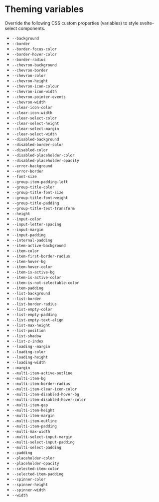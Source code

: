 # Theming variables

Override the following CSS custom properties (variables) to style svelte-select components.

<!-- List start -->
- `--background`
- `--border`
- `--border-focus-color`
- `--border-hover-color`
- `--border-radius`
- `--chevron-background`
- `--chevron-border`
- `--chevron-color`
- `--chevron-height`
- `--chevron-icon-colour`
- `--chevron-icon-width`
- `--chevron-pointer-events`
- `--chevron-width`
- `--clear-icon-color`
- `--clear-icon-width`
- `--clear-select-color`
- `--clear-select-height`
- `--clear-select-margin`
- `--clear-select-width`
- `--disabled-background`
- `--disabled-border-color`
- `--disabled-color`
- `--disabled-placeholder-color`
- `--disabled-placeholder-opacity`
- `--error-background`
- `--error-border`
- `--font-size`
- `--group-item-padding-left`
- `--group-title-color`
- `--group-title-font-size`
- `--group-title-font-weight`
- `--group-title-padding`
- `--group-title-text-transform`
- `--height`
- `--input-color`
- `--input-letter-spacing`
- `--input-margin`
- `--input-padding`
- `--internal-padding`
- `--item-active-background`
- `--item-color`
- `--item-first-border-radius`
- `--item-hover-bg`
- `--item-hover-color`
- `--item-is-active-bg`
- `--item-is-active-color`
- `--item-is-not-selectable-color`
- `--item-padding`
- `--list-background`
- `--list-border`
- `--list-border-radius`
- `--list-empty-color`
- `--list-empty-padding`
- `--list-empty-text-align`
- `--list-max-height`
- `--list-position`
- `--list-shadow`
- `--list-z-index`
- `--loading--margin`
- `--loading-color`
- `--loading-height`
- `--loading-width`
- `--margin`
- `--multi-item-active-outline`
- `--multi-item-bg`
- `--multi-item-border-radius`
- `--multi-item-clear-icon-color`
- `--multi-item-disabled-hover-bg`
- `--multi-item-disabled-hover-color`
- `--multi-item-gap`
- `--multi-item-height`
- `--multi-item-margin`
- `--multi-item-outline`
- `--multi-item-padding`
- `--multi-max-width`
- `--multi-select-input-margin`
- `--multi-select-input-padding`
- `--multi-select-padding`
- `--padding`
- `--placeholder-color`
- `--placeholder-opacity`
- `--selected-item-color`
- `--selected-item-padding`
- `--spinner-color`
- `--spinner-height`
- `--spinner-width`
- `--width`
<!-- List end -->
